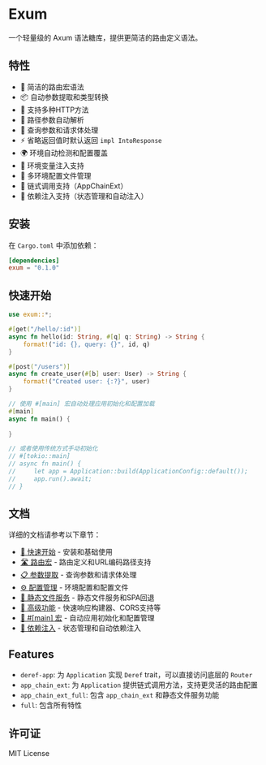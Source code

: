 # Exum

一个轻量级的 Axum 语法糖库，提供更简洁的路由定义语法。

## 特性

- 🚀 简洁的路由宏语法
- 📦 自动参数提取和类型转换
- 🔧 支持多种HTTP方法
- 🎯 路径参数自动解析
- 📝 查询参数和请求体处理
- ⚡ 省略返回值时默认返回 `impl IntoResponse`
- 🌍 环境自动检测和配置覆盖
- 🔧 环境变量注入支持
- 📁 多环境配置文件管理
- 🔗 链式调用支持（AppChainExt）
- 💉 依赖注入支持（状态管理和自动注入）

## 安装

在 `Cargo.toml` 中添加依赖：

```toml
[dependencies]
exum = "0.1.0"
```

## 快速开始

```rust
use exum::*;

#[get("/hello/:id")]
async fn hello(id: String, #[q] q: String) -> String {
    format!("id: {}, query: {}", id, q)
}

#[post("/users")]
async fn create_user(#[b] user: User) -> String {
    format!("Created user: {:?}", user)
}

// 使用 #[main] 宏自动处理应用初始化和配置加载
#[main]
async fn main() {
    
}

// 或者使用传统方式手动初始化
// #[tokio::main]
// async fn main() {
//     let app = Application::build(ApplicationConfig::default());
//     app.run().await;
// }
```

## 文档

详细的文档请参考以下章节：

- [📖 快速开始](docs/getting-started.md) - 安装和基础使用
- [🛣️ 路由宏](docs/routing.md) - 路由定义和URL编码路径支持
- [📋 参数提取](docs/parameters.md) - 查询参数和请求体处理
- [⚙️ 配置管理](docs/configuration.md) - 环境配置和配置文件
- [📁 静态文件服务](docs/static-files.md) - 静态文件服务和SPA回退
- [🚀 高级功能](docs/advanced.md) - 快速响应构建器、CORS支持等
- [🎯 #[main] 宏](docs/main-macro.md) - 自动应用初始化和配置管理
- [💉 依赖注入](docs/dependency-injection.md) - 状态管理和自动依赖注入

## Features

- `deref-app`: 为 `Application` 实现 `Deref` trait，可以直接访问底层的 `Router`
- `app_chain_ext`: 为 `Application` 提供链式调用方法，支持更灵活的路由配置
- `app_chain_ext_full`: 包含 `app_chain_ext` 和静态文件服务功能
- `full`: 包含所有特性

## 许可证

MIT License